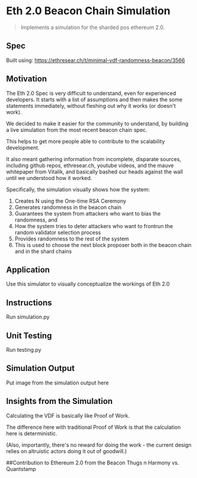 # Eth 2.0 Beacon Chain Simulation
> Implements a simulation for the sharded pos ethereum 2.0.

## Spec
Built using: https://ethresear.ch/t/minimal-vdf-randomness-beacon/3566

## Motivation

The Eth 2.0 Spec is very difficult to understand, even for experienced developers. 
It starts with a list of assumptions and then makes the some statements immediately, without fleshing out why it works (or doesn't work).

We decided to make it easier for the community to understand, by building a live simulation from the most recent beacon chain spec.

This helps to get more people able to contribute to the scalability development.

It also meant gathering information from incomplete, disparate sources, including github repos, ethresear.ch, youtube videos, and the mauve whitepaper from Vitalik, and basically bashed our heads against the wall until we understood how it worked. 

Specifically, the simulation visually shows how the system:
1) Creates N using the One-time RSA Ceremony
2) Generates randomness in the beacon chain
3) Guarantees the system from attackers who want to bias the randomness, and 
4) How the system tries to deter attackers who want to frontrun the random validator selection process
5) Provides randomness to the rest of the system
6) This is used to choose the next block proposer both in the beacon chain and in the shard chains

## Application
Use this simulator to visually conceptualize the workings of Eth 2.0

## Instructions

Run simulation.py

## Unit Testing

Run testing.py

## Simulation Output

Put image from the simulation output here

## Insights from the Simulation

Calculating the VDF is basically like Proof of Work. 

The difference here with traditional Proof of Work is that the calculation here is deterministic.

(Also, importantly, there's no reward for doing the work - the current design relies on altruistic actors doing it out of goodwill.)

##Contribution to Ethereum 2.0 from the Beacon Thugs n Harmony vs. Quantstamp


